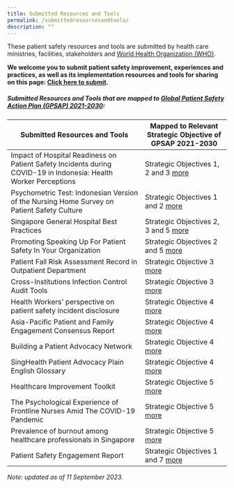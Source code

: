 ```yaml
---
title: Submitted Resources and Tools
permalink: /submittedresourcesandtools/
description: ""
---
```

These patient safety resources and tools are submitted by health care ministries, facilities, stakeholders and [World Health Organization (WHO)](https://www.who.int/).

**We welcome you to submit patient safety improvement, experiences and practices, as well as its implementation resources and tools for sharing on this page: 
[Click here to submit](https://form.gov.sg/64631e5f0fbfe400126c8e0d).**

##### Submitted Resources and Tools that are mapped to [Global Patient Safety Action Plan (GPSAP) 2021-2030](https://www.who.int/teams/integrated-health-services/patient-safety/policy/global-patient-safety-action-plan):

|Submitted Resources and Tools | Mapped to Relevant Strategic Objective of GPSAP 2021-2030| 
| -------- | -------- | 
| Impact of Hospital Readiness on Patient Safety Incidents during COVID-19 in Indonesia: Health Worker Perceptions    | Strategic Objectives 1, 2 and 3 [more]( /resources-and-tools/tools-and-resources/gkpsfilea11/)   
| Psychometric Test: Indonesian Version of the Nursing Home Survey on Patient Safety Culture   | Strategic Objectives 1 and 2 [more](/resources-and-tools/tools-and-resources/gkpsfilea12) | 
| Singapore General Hospital Best Practices  | Strategic Objectives 2, 3 and 5 [more](/resources-and-tools/tools-and-resources/sghbestpracticesso235/) 
| Promoting Speaking Up For Patient Safety In Your Organization  | Strategic Objectives 2 and 5 [more](/resources-and-tools/tools-and-resources/teamspeak)
| Patient Fall Risk Assessment Record in Outpatient Department  | Strategic Objective 3 [more ](/tools-and-resources/tools-and-resources/pfrar/)
| Cross-Institutions Infection Control Audit Tools  | Strategic Objective 3 [more](/resources-and-tools/tools-and-resources/ciic/)
| Health Workers' perspective on patient safety incident disclosure | Strategic Objective 4 [more](/resources-and-tools/tools-and-resources/gkpsfilea13/)
| Asia-Pacific Patient and Family Engagement Consensus Report  | Strategic Objective 4 [more](/tools-and-resources/tools-and-resources/patientfamilyconsensus/)
| Building a Patient Advocacy Network   | Strategic Objective 4  [more]( /resources-and-tools/tools-and-resources/SPAN)
| SingHealth Patient Advocacy Plain English Glossary  | Strategic Objective 4  [more](/tools-and-resources/tools-and-resources/plainenglishglossary/)
| Healthcare Improvement Toolkit | Strategic Objective 5 [more](/tools-and-resources/tools-and-resources/improvementtoolkit/)
| The Psychological Experience of Frontline Nurses Amid The COVID-19 Pandemic | Strategic Objective 5 [more](/resources-and-tools/tools-and-resources/gkpsfilea14/)
| Prevalence of burnout among healthcare professionals in Singapore | Strategic Objective 5 [more]( /resources-and-tools/tools-and-resources/burnout)
| Patient Safety Engagement Report  | Strategic Objectives 1 and 7 [more]( /resources-and-tools/tools-and-resources/paser)




*Note: updated as of 11 September 2023.*